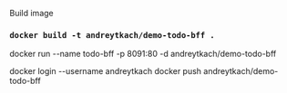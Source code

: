 Build image
### `docker build -t andreytkach/demo-todo-bff .`

docker run --name todo-bff -p 8091:80 -d andreytkach/demo-todo-bff

docker login --username andreytkach
docker push andreytkach/demo-todo-bff


